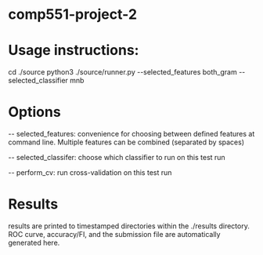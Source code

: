 # comp551-project-2

# Usage instructions:
cd ./source
python3 ./source/runner.py --selected_features both_gram --selected_classifier mnb

# Options
-- selected_features: convenience for choosing between defined features at command line. Multiple features can be combined (separated by spaces)

-- selected_classifer: choose which classifier to run on this test run

-- perform_cv: run cross-validation on this test run

# Results
results are printed to timestamped directories within the ./results directory. ROC curve, accuracy/FI, and the submission file are automatically generated here.
